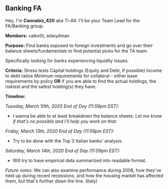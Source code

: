 ## Banking FA

Hey, I'm **Cannabiz_420** aka *Ti-84*. I'll be your Team Lead for the FA/Banking group. 

**Members:**
valkn0t, adwydman

**Purpose:**
Find banks exposed to foreign investments and go over their balance sheets/fundamentals to find potential picks for the TA team. 

Specifically looking for banks experiencing liquidity issues. 

**Criteria:**
Stress tests
Capital holdings (Equity and Debt, if possible)
Income to debt ratios
Minimum requirements for collateral - either base requirements by policy **OR** if you are able to find the actual holdings, the riskiest and the safest holding(s) they have.

**Timeline:**

*Tuesday, March 10th, 2020 End of Day (11:59pm EST):*
- I wanna be able to at least breakdown the balance sheets. *Let me know if that's no possible and I'll help you work on that.* 

*Friday, March 13th, 2020 End of Day (11:59pm EST):*
- Try to be done with the Top 3 Italian banks' analysis.

*Saturday, March 14th, 2020 End of Day (11:59pm EST):*
- Will try to have empirical data summarized into readable format. 

*Future notes:*
We can also examine performance during 2008, how they've held up during recent recessions, and how the housing market has affected them, but that's further down the line. (Italy)
